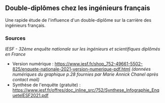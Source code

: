 ## Double-diplômes chez les ingénieurs français
Une rapide étude de l'influence d'un double-diplôme sur la carrière des ingénieurs français.

### Sources
*IESF - 32ème enquête nationale sur les ingénieurs et scientifiques diplômés en France*
* Version numérique : https://www.iesf.fr/shop_752-49661-5502-825/enquete-nationale-2021-version-numerique-pdf.html *(données numériques du graphique p.28 fournies par Marie Annick Chanel après contact mail)*
* Synthèse de l'enquête (gratuite) : https://www.iesf.fr/offres/doc_inline_src/752/Synthese_Infographie_EnqueteIESF2021.pdf
